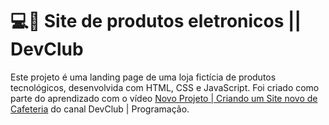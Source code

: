 # 💻🛒 Site de produtos eletronicos || DevClub

Este projeto é uma landing page de uma loja fictícia de produtos tecnológicos, desenvolvida com HTML, CSS e JavaScript. Foi criado como parte do aprendizado com o vídeo [Novo Projeto | Criando um Site novo de Cafeteria](https://www.youtube.com/watch?v=o_yiPCiwzUs) do canal DevClub | Programação.

